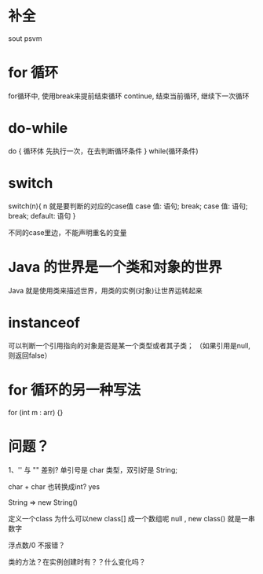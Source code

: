 # 补全
sout
psvm

# for 循环
for循环中, 使用break来提前结束循环
continue, 结束当前循环, 继续下一次循环

# do-while
do {
循环体 先执行一次，在去判断循环条件
} while(循环条件)

# switch
switch(n){ n 就是要判断的对应的case值
    case 值: 
        语句; break;
    case 值: 
        语句; break;
    default: 语句
}

不同的case里边，不能声明重名的变量

# Java 的世界是一个类和对象的世界
Java 就是使用类来描述世界，用类的实例(对象)让世界运转起来


# instanceof
可以判断一个引用指向的对象是否是某一个类型或者其子类； （如果引用是null,则返回false）


# for 循环的另一种写法

for (int m : arr) {}


# 问题？
1、'' 与 "" 差别?
单引号是 char 类型，双引好是 String;

char + char 也转换成int? yes

String => new String()

定义一个class 为什么可以new class[] 成一个数组呢 null ,  new class()  就是一串数字

浮点数/0 不报错？

类的方法？在实例创建时有？？什么变化吗？